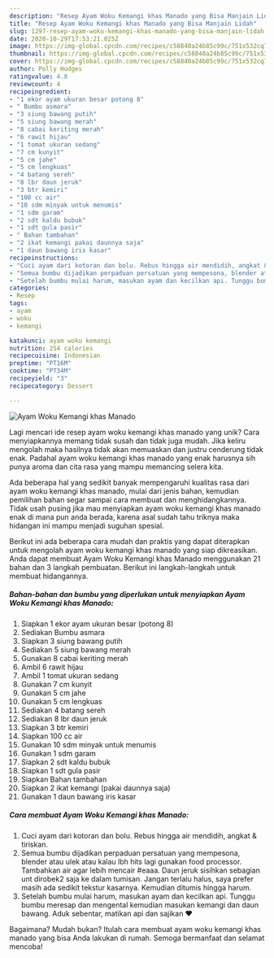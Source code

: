 ```yaml
---
description: "Resep Ayam Woku Kemangi khas Manado yang Bisa Manjain Lidah"
title: "Resep Ayam Woku Kemangi khas Manado yang Bisa Manjain Lidah"
slug: 1297-resep-ayam-woku-kemangi-khas-manado-yang-bisa-manjain-lidah
date: 2020-10-29T17:53:21.025Z
image: https://img-global.cpcdn.com/recipes/c58840a24b85c99c/751x532cq70/ayam-woku-kemangi-khas-manado-foto-resep-utama.jpg
thumbnail: https://img-global.cpcdn.com/recipes/c58840a24b85c99c/751x532cq70/ayam-woku-kemangi-khas-manado-foto-resep-utama.jpg
cover: https://img-global.cpcdn.com/recipes/c58840a24b85c99c/751x532cq70/ayam-woku-kemangi-khas-manado-foto-resep-utama.jpg
author: Polly Hodges
ratingvalue: 4.8
reviewcount: 4
recipeingredient:
- "1 ekor ayam ukuran besar potong 8"
- " Bumbu asmara"
- "3 siung bawang putih"
- "5 siung bawang merah"
- "8 cabai keriting merah"
- "6 rawit hijau"
- "1 tomat ukuran sedang"
- "7 cm kunyit"
- "5 cm jahe"
- "5 cm lengkuas"
- "4 batang sereh"
- "8 lbr daun jeruk"
- "3 btr kemiri"
- "100 cc air"
- "10 sdm minyak untuk menumis"
- "1 sdm garam"
- "2 sdt kaldu bubuk"
- "1 sdt gula pasir"
- " Bahan tambahan"
- "2 ikat kemangi pakai daunnya saja"
- "1 daun bawang iris kasar"
recipeinstructions:
- "Cuci ayam dari kotoran dan bolu. Rebus hingga air mendidih, angkat &amp; tiriskan."
- "Semua bumbu dijadikan perpaduan persatuan yang mempesona, blender atau ulek atau kalau lbh hits lagi gunakan food processor. Tambahkan air agar lebih mencair #eaaa. Daun jeruk sisihkan sebagian unt dirobek2 saja ke dalam tumisan. Jangan terlalu halus, saya prefer masih ada sedikit tekstur kasarnya. Kemudian ditumis hingga harum."
- "Setelah bumbu mulai harum, masukan ayam dan kecilkan api. Tunggu bumbu meresap dan mengental kemudian masukan kemangi dan daun bawang. Aduk sebentar, matikan api dan sajikan ♥️"
categories:
- Resep
tags:
- ayam
- woku
- kemangi

katakunci: ayam woku kemangi 
nutrition: 254 calories
recipecuisine: Indonesian
preptime: "PT16M"
cooktime: "PT34M"
recipeyield: "3"
recipecategory: Dessert

---
```



![Ayam Woku Kemangi khas Manado](https://img-global.cpcdn.com/recipes/c58840a24b85c99c/751x532cq70/ayam-woku-kemangi-khas-manado-foto-resep-utama.jpg)

Lagi mencari ide resep ayam woku kemangi khas manado yang unik? Cara menyiapkannya memang tidak susah dan tidak juga mudah. Jika keliru mengolah maka hasilnya tidak akan memuaskan dan justru cenderung tidak enak. Padahal ayam woku kemangi khas manado yang enak harusnya sih punya aroma dan cita rasa yang mampu memancing selera kita.



Ada beberapa hal yang sedikit banyak mempengaruhi kualitas rasa dari ayam woku kemangi khas manado, mulai dari jenis bahan, kemudian pemilihan bahan segar sampai cara membuat dan menghidangkannya. Tidak usah pusing jika mau menyiapkan ayam woku kemangi khas manado enak di mana pun anda berada, karena asal sudah tahu triknya maka hidangan ini mampu menjadi suguhan spesial.


Berikut ini ada beberapa cara mudah dan praktis yang dapat diterapkan untuk mengolah ayam woku kemangi khas manado yang siap dikreasikan. Anda dapat membuat Ayam Woku Kemangi khas Manado menggunakan 21 bahan dan 3 langkah pembuatan. Berikut ini langkah-langkah untuk membuat hidangannya.

<!--inarticleads1-->

##### Bahan-bahan dan bumbu yang diperlukan untuk menyiapkan Ayam Woku Kemangi khas Manado:

1. Siapkan 1 ekor ayam ukuran besar (potong 8)
1. Sediakan  Bumbu asmara
1. Siapkan 3 siung bawang putih
1. Sediakan 5 siung bawang merah
1. Gunakan 8 cabai keriting merah
1. Ambil 6 rawit hijau
1. Ambil 1 tomat ukuran sedang
1. Gunakan 7 cm kunyit
1. Gunakan 5 cm jahe
1. Gunakan 5 cm lengkuas
1. Sediakan 4 batang sereh
1. Sediakan 8 lbr daun jeruk
1. Siapkan 3 btr kemiri
1. Siapkan 100 cc air
1. Gunakan 10 sdm minyak untuk menumis
1. Gunakan 1 sdm garam
1. Siapkan 2 sdt kaldu bubuk
1. Siapkan 1 sdt gula pasir
1. Siapkan  Bahan tambahan
1. Siapkan 2 ikat kemangi (pakai daunnya saja)
1. Gunakan 1 daun bawang iris kasar




<!--inarticleads2-->

##### Cara membuat Ayam Woku Kemangi khas Manado:

1. Cuci ayam dari kotoran dan bolu. Rebus hingga air mendidih, angkat &amp; tiriskan.
1. Semua bumbu dijadikan perpaduan persatuan yang mempesona, blender atau ulek atau kalau lbh hits lagi gunakan food processor. Tambahkan air agar lebih mencair #eaaa. Daun jeruk sisihkan sebagian unt dirobek2 saja ke dalam tumisan. Jangan terlalu halus, saya prefer masih ada sedikit tekstur kasarnya. Kemudian ditumis hingga harum.
1. Setelah bumbu mulai harum, masukan ayam dan kecilkan api. Tunggu bumbu meresap dan mengental kemudian masukan kemangi dan daun bawang. Aduk sebentar, matikan api dan sajikan ♥️




Bagaimana? Mudah bukan? Itulah cara membuat ayam woku kemangi khas manado yang bisa Anda lakukan di rumah. Semoga bermanfaat dan selamat mencoba!
